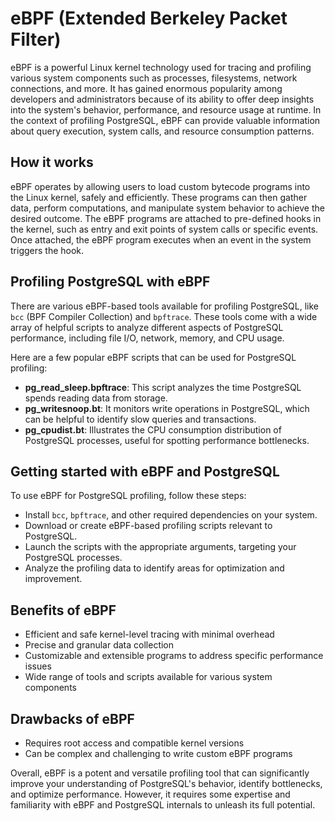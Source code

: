 # eBPF (Extended Berkeley Packet Filter)

eBPF is a powerful Linux kernel technology used for tracing and profiling various system components such as processes, filesystems, network connections, and more. It has gained enormous popularity among developers and administrators because of its ability to offer deep insights into the system's behavior, performance, and resource usage at runtime. In the context of profiling PostgreSQL, eBPF can provide valuable information about query execution, system calls, and resource consumption patterns.

## How it works

eBPF operates by allowing users to load custom bytecode programs into the Linux kernel, safely and efficiently. These programs can then gather data, perform computations, and manipulate system behavior to achieve the desired outcome. The eBPF programs are attached to pre-defined hooks in the kernel, such as entry and exit points of system calls or specific events. Once attached, the eBPF program executes when an event in the system triggers the hook.

## Profiling PostgreSQL with eBPF

There are various eBPF-based tools available for profiling PostgreSQL, like `bcc` (BPF Compiler Collection) and `bpftrace`. These tools come with a wide array of helpful scripts to analyze different aspects of PostgreSQL performance, including file I/O, network, memory, and CPU usage.

Here are a few popular eBPF scripts that can be used for PostgreSQL profiling:

- **pg_read_sleep.bpftrace**: This script analyzes the time PostgreSQL spends reading data from storage.
- **pg_writesnoop.bt**: It monitors write operations in PostgreSQL, which can be helpful to identify slow queries and transactions.
- **pg_cpudist.bt**: Illustrates the CPU consumption distribution of PostgreSQL processes, useful for spotting performance bottlenecks.

## Getting started with eBPF and PostgreSQL

To use eBPF for PostgreSQL profiling, follow these steps:

- Install `bcc`, `bpftrace`, and other required dependencies on your system.
- Download or create eBPF-based profiling scripts relevant to PostgreSQL.
- Launch the scripts with the appropriate arguments, targeting your PostgreSQL processes.
- Analyze the profiling data to identify areas for optimization and improvement.

## Benefits of eBPF

- Efficient and safe kernel-level tracing with minimal overhead
- Precise and granular data collection
- Customizable and extensible programs to address specific performance issues
- Wide range of tools and scripts available for various system components

## Drawbacks of eBPF

- Requires root access and compatible kernel versions
- Can be complex and challenging to write custom eBPF programs

Overall, eBPF is a potent and versatile profiling tool that can significantly improve your understanding of PostgreSQL's behavior, identify bottlenecks, and optimize performance. However, it requires some expertise and familiarity with eBPF and PostgreSQL internals to unleash its full potential.
